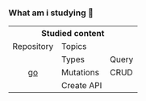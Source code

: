 ### What am i studying 🤔

<table>
  <tbody>
    <tr>
      <th colspan="3">Studied content</th>
    </tr>
    <tr>
      <td>Repository</td>
      <td olspan="2">Topics</td>
    </tr>
    <tr>
      <td align="center" rowspan="3"><a href="https://github.com/AntonioNarcilio/what-am-i-studying/tree/graphql-api-crud">go</a></td>
      <td>Types</td>
      <td>Query</td>
    </tr>
    <tr>
      <td>Mutations</td>
      <td>CRUD</td>
    </tr>
    <tr>
      <td>Create API</td>
    </tr>
  </tbody>
</table>

